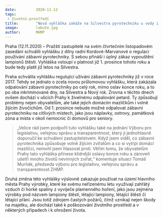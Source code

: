 ```yaml
---
date:         2020-11-12
tags:         
 - životní-prostředí
title:        "Nová vyhláška zakáže na Silvestra pyrotechniku u vody i v přírodním parku"
image: 	      labute.jpg
author:       MHMP
---
```


Praha (12.11.2020) – Pražští zastupitelé na svém čtvrtečním listopadovém zasedání schválili vyhlášku z dílny radní Kordové-Marvanové o regulaci používání zábavní pyrotechniky. S sebou přináší i úplný zákaz vypouštění lampionů štěstí. Vyhláška vstoupí v platnost již 1. prosince tohoto roku a bude tedy platit již letos na Silvestra.

Praha schválila vyhlášku regulující užívání zábavní pyrotechniky již v roce 2017. Tehdy se jednalo o zcela novou průlomovou vyhlášku, která zakázala odpalování zábavní pyrotechniky po celý rok, mimo oslav konce roku, a to po oba inkriminované dny, na Silvestra a Nový rok. Zrovna v těchto dnech ovšem dochází v ulicích Prahy k živelnému odpalování petard. Ty způsobují problémy nejen obyvatelům, ale také jejich domácím mazlíčkům i volně žijícím živočichům. Od 1. prosince nebude možné odpalovat zábavní pyrotechniku na citlivých místech, jako jsou náplavky, ostrovy, památková zóna a místa v okolí nemocnic či domovů pro seniory.

> „Velice rád jsem podpořil tuto vyhlášku také na jednání Výboru pro legislativu, veřejnou správu a transparentnost, který ji jednohlasně doporučil ke schválení zastupitelstvem. Když jsem viděl, co zábavní pyrotechnika způsobuje volně žijícím zvířatům a co si vytrpí domácí mazlíčci, nemohl jsem hlasovat proti. Věřím tomu, že obyvatelům Prahy tato vyhláška přinese klidnější oslavy konce roku a zároveň ušetří mnoho životů nevinných zvířat,“ komentuje situaci Tomáš Murňák, předseda výboru pro legislativu, veřejnou správu a transparentnost ZHMP.

Druhá změna této vyhlášky výslovně zakazuje používat na území hlavního města Prahy výrobky, které ke svému neřízenému letu využívají zahřátý vzduch či horké spaliny z vyvíječe plamenného hoření, jako jsou zejména výrobky pod názvem lampiony štěstí, létající lampiony, létající štěstí či létající přání. Jsou totiž zdrojem častých požárů, čímž vznikají nejen škody na majetku, ale dochází také k poškozování životního prostředí a v některých případech i k ohrožení života. 

